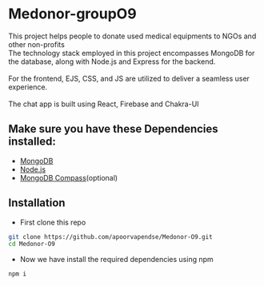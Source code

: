 # Medonor-groupO9
This project helps people to donate used medical equipments to NGOs and other non-profits
\
The technology stack employed in this project encompasses MongoDB for the database, along with Node.js and Express for the backend.
\
\
For the frontend, EJS, CSS, and JS are utilized to deliver a seamless user experience.
\
\
The chat app is built using React, Firebase and Chakra-UI



## Make sure you have these Dependencies installed:
- [MongoDB](https://www.mongodb.com/docs/manual/administration/install-community/)
- [Node.js](https://nodejs.org/en/download)
- [MongoDB Compass](https://www.mongodb.com/try/download/compass)(optional)

## Installation

-  First clone this repo

```bash
git clone https://github.com/apoorvapendse/Medonor-O9.git
cd Medonor-O9
```
- Now we have install the required dependencies using npm
```bash
npm i 
```
